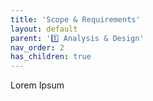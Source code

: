 ```yaml
---
title: 'Scope & Requirements'
layout: default
parent: '1️⃣ Analysis & Design'
nav_order: 2
has_children: true
---
```


Lorem Ipsum